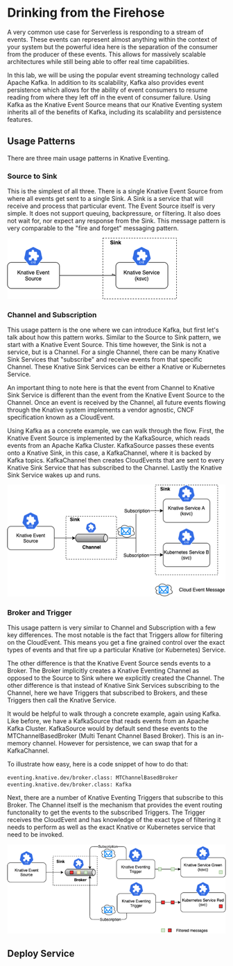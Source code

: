 # Drinking from the Firehose
A very common use case for Serverless is responding to a stream of events. These events can represent almost anything within the context of your system but the powerful idea here is the separation of the consumer from the producer of these events. This allows for massively scalable architectures while still being able to offer real time capabilities.

In this lab, we will be using the popular event streaming technology called Apache Kafka. In addition to its scalability, Kafka also provides event persistence which allows for the ability of event consumers to resume reading from where they left off in the event of consumer failure. Using Kafka as the Knative Event Source means that our Knative Eventing system inherits all of the benefits of Kafka, including its scalability and persistence features.

## Usage Patterns
There are three main usage patterns in Knative Eventing.

### Source to Sink
This is the simplest of all three. There is a single Knative Event Source from where all events get sent to a single Sink. A Sink is a service that will receive and process that particular event. The Event Source itself is very simple. It does not support queuing, backpressure, or filtering. It also does not wait for, nor expect any response from the Sink. This message pattern is very comparable to the "fire and forget" messaging pattern.

![Source to Sink](./images/serverless-eventing-source-sink.png)

### Channel and Subscription
This usage pattern is the one where we can introduce Kafka, but first let's talk about how this pattern works. Similar to the Source to Sink pattern, we start with a Knative Event Source. This time however, the Sink is not a service, but is a Channel. For a single Channel, there can be many Knative Sink Services that "subscribe" and receive events from that specific Channel. These Knative Sink Services can be either a Knative or Kubernetes Service.

An important thing to note here is that the event from Channel to Knative Sink Service is different than the event from the Knative Event Source to the Channel.  Once an event is received by the Channel, all future events flowing through the Knative system implements a vendor agnostic, CNCF specification known as a CloudEvent.

Using Kafka as a concrete example, we can walk through the flow.  First, the Knative Event Source is implemented by the KafkaSource, which reads events from an Apache Kafka Cluster.  KafkaSource passes these events onto a Knative Sink, in this case, a KafkaChannel, where it is backed by Kafka topics. KafkaChannel then creates CloudEvents that are sent to every Knative Sink Service that has subscribed to the Channel. Lastly the Knative Sink Service wakes up and runs.

![Source to Sink](./images/serverless-eventing-channels-subs.png)

### Broker and Trigger
This usage pattern is very similar to Channel and Subscription with a few key differences. The most notable is the fact that Triggers allow for filtering on the CloudEvent. This means you get a fine grained control over the exact types of events and that fire up a particular Knative (or Kubernetes) Service.

The other difference is that the Knative Event Source sends events to a Broker.  The Broker implicitly creates a Knative Eventing Channel as opposed to the Source to Sink where we explicitly created the Channel. The other difference is that instead of Knative Sink Services subscribing to the Channel, here we have Triggers that subscribed to Brokers, and these Triggers then call the Knative Service.

It would be helpful to walk through a concrete example, again using Kafka. Like before, we have a KafkaSource that reads events from an Apache Kafka Cluster. KafkaSource would by default send these events to the MTChannelBasedBroker (Multi Tenant Channel Based Broker). This is an in-memory channel. However for persistence, we can swap that for a KafkaChannel.

To illustrate how easy, here is a code snippet of how to do that:

```
eventing.knative.dev/broker.class: MTChannelBasedBroker
eventing.knative.dev/broker.class: Kafka
```

Next, there are a number of Knative Eventing Triggers that subscribe to this Broker. The Channel itself is the mechanism that provides the event routing functonality to get the events to the subscribed Triggers. The Trigger receives the CloudEvent and has knowledge of the exact type of filtering it needs to perform as well as the exact Knative or Kubernetes service that need to be invoked.



![Broker and Trigger](./images/serverless-eventing-brokers-triggers.png)

## Deploy Service
